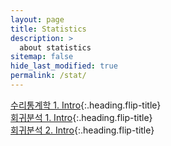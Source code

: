 ```yaml
---
layout: page
title: Statistics
description: >
  about statistics
sitemap: false
hide_last_modified: true
permalink: /stat/
---
```


[수리통계학 1. Intro]{:.heading.flip-title} \
[회귀분석 1. Intro]{:.heading.flip-title} \
[회귀분석 2. Intro]{:.heading.flip-title}

[수리통계학 1. Intro]: /stat/2024-02-18-stat1
[회귀분석 1. Intro]: /stat/2024-02-25-stat2
[회귀분석 2. Intro]: /stat/2024-02-29-stat3